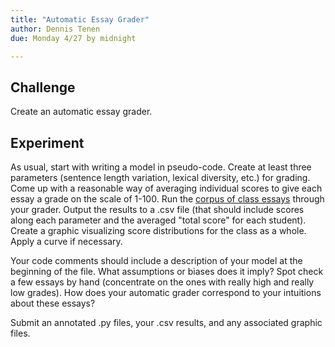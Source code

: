 ```yaml
---
title: "Automatic Essay Grader"
author: Dennis Tenen
due: Monday 4/27 by midnight

---
```


## Challenge

Create an automatic essay grader.

## Experiment

As usual, start with writing a model in pseudo-code. Create at least three
parameters (sentence length variation, lexical diversity, etc.) for grading.
Come up with a reasonable way of averaging individual scores to give each essay
a grade on the scale of 1-100. Run the [corpus of class
essays](https://courseworks.columbia.edu/access/content/group/CSENW1002_001_2015_1/Course%20Materials/Digital%20Humanities/scripts/4-10/papers.zip)
through your grader. Output the results to a .csv file (that should include
scores along each parameter and the averaged "total score" for each student).
Create a graphic visualizing score distributions for the class as a whole.
Apply a curve if necessary.

Your code comments should include a description of your model at
the beginning of the file. What assumptions or biases does it imply? Spot check
a few essays by hand (concentrate on the ones with really high and really low
grades). How does your automatic grader correspond to your intuitions about
these essays?

Submit an annotated .py files, your .csv results, and any associated graphic files.

